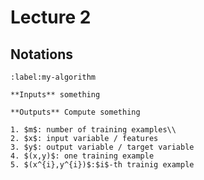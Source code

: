 # Lecture 2

## Notations

```{prf:algorithm} notations
:label:my-algorithm

**Inputs** something

**Outputs** Compute something

1. $m$: number of training examples\\
2. $x$: input variable / features
3. $y$: output variable / target variable
4. $(x,y)$: one training example
5. $(x^{i},y^{i})$:$i$-th trainig example

```